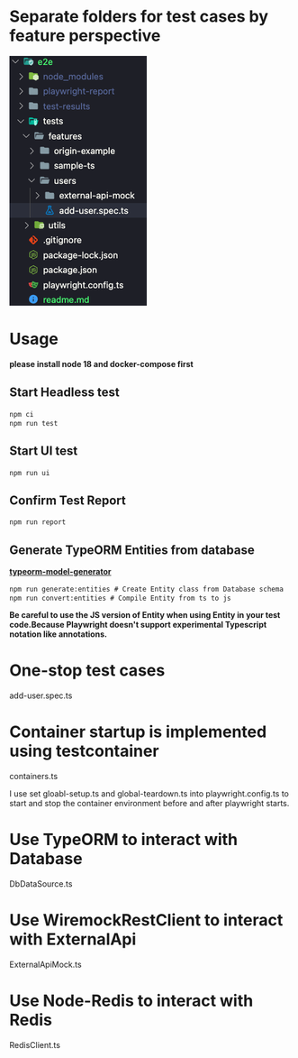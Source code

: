# Separate folders for test cases by feature perspective
![](asset/readme.md_2023-09-06-11-42-31.png)

# Usage
**please install node 18 and docker-compose first**
## Start Headless test
```
npm ci
npm run test
```

## Start UI test
```
npm run ui
```

## Confirm Test Report
```
npm run report
```

## Generate TypeORM Entities from database
**[typeorm-model-generator](https://www.npmjs.com/package/typeorm-model-generator)**
```
npm run generate:entities # Create Entity class from Database schema
npm run convert:entities # Compile Entity from ts to js
```
**Be careful to use the JS version of Entity when using Entity in your test code.Because Playwright doesn't support experimental Typescript notation like annotations.**

# One-stop test cases
add-user.spec.ts

# Container startup is implemented using testcontainer
containers.ts

I use set gloabl-setup.ts and global-teardown.ts into 
playwright.config.ts to start and stop the container environment before and after playwright starts.

# Use TypeORM to interact with Database
DbDataSource.ts

# Use WiremockRestClient to interact with ExternalApi
ExternalApiMock.ts

# Use Node-Redis to interact with Redis
RedisClient.ts